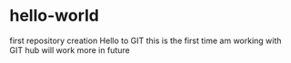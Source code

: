 # hello-world
first repository creation
Hello to GIT
this is the first time am working with GIT hub
will work more in future
